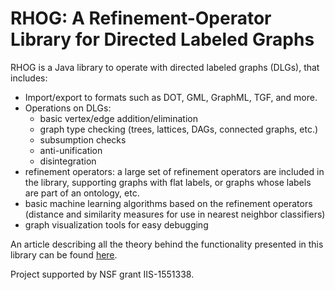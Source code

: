 # RHOG: A Refinement-Operator Library for Directed Labeled Graphs

RHOG is a Java library to operate with directed labeled graphs (DLGs), that includes:
- Import/export to formats such as DOT, GML, GraphML, TGF, and more.
- Operations on DLGs:
  - basic vertex/edge addition/elimination
  - graph type checking (trees, lattices, DAGs, connected graphs, etc.)
  - subsumption checks
  - anti-unification
  - disintegration
- refinement operators: a large set of refinement operators are included in the library, supporting graphs with flat labels, or graphs whose labels are part of an ontology, etc.
- basic machine learning algorithms based on the refinement operators (distance and similarity measures for use in nearest neighbor classifiers)
- graph visualization tools for easy debugging

An article describing all the theory behind the functionality presented in this library can be found [here](http://arxiv.org/abs/1604.06954).

Project supported by NSF grant IIS-1551338.
